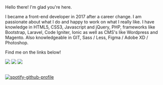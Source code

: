 Hello there! I'm glad you're here.

I became a front-end developer in 2017 after a career change. I am passionate about what I do and happy to work on what I really like.
I have knowledge in HTML5, CSS3, Javascript and jQuery, PHP, frameworks like Bootstrap, Laravel, Code Igniter, Ionic as well as CMS's like Wordpress and Magento. Also knowledgeable in GIT, Sass / Less, Figma / Adobe XD / Photoshop.

Find me on the links below!

<div>
<a href="https://www.instagram.com/just_evil/" target="_blank"><img src="https://img.shields.io/badge/-Instagram-%23E4405F?style=for-the-badge&logo=instagram&logoColor=white" target="_blank"></a>
<a href = "mailto:contato@adrianolopes.dev"><img src="https://img.shields.io/badge/Gmail-D14836?style=for-the-badge&logo=gmail&logoColor=white" target="_blank"></a>
<a href="https://www.linkedin.com/in/adriano-lopes-316b18100/" target="_blank"><img src="https://img.shields.io/badge/-LinkedIn-%230077B5?style=for-the-badge&logo=linkedin&logoColor=white" target="_blank"></a>   
</div>

<br>

[![spotify-github-profile](https://spotify-github-profile.vercel.app/api/view?uid=12163330117&cover_image=true&theme=default&bar_color=000000&bar_color_cover=true)](https://github.com/kittinan/spotify-github-profile)

